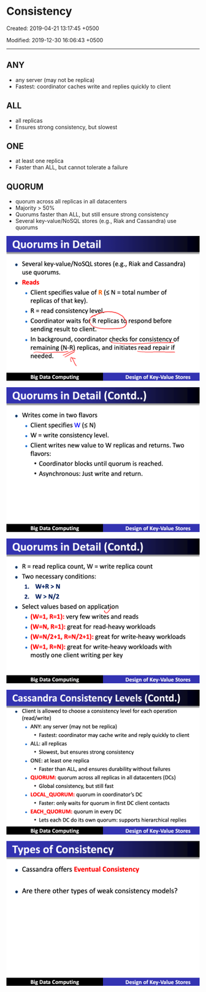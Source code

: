 # Consistency

Created: 2019-04-21 13:17:45 +0500

Modified: 2019-12-30 16:06:43 +0500

---

## ANY
-   any server (may not be replica)
-   Fastest: coordinator caches write and replies quickly to client

## ALL
-   all replicas
-   Ensures strong consistency, but slowest

## ONE
-   at least one replica
-   Faster than ALL, but cannot tolerate a failure

## QUORUM
-   quorum across all replicas in all datacenters
-   Majority > 50%
-   Quorums faster than ALL, but still ensure strong consistency
-   Several key-value/NoSQL stores (e.g., Riak and Cassandra) use quorums

![image](media/Cassandra_Consistency-image1.png)

![image](media/Cassandra_Consistency-image2.png)

![image](media/Cassandra_Consistency-image3.png)

![image](media/Cassandra_Consistency-image4.png)

![image](media/Cassandra_Consistency-image5.png)
